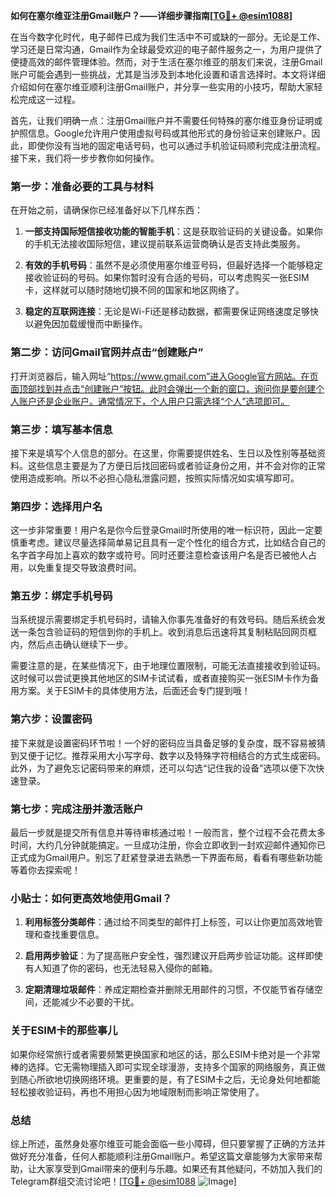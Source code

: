 **如何在塞尔维亚注册Gmail账户？——详细步骤指南[[TG💪+ @esim1088](https://t.me/s/esim1088)]**

在当今数字化时代，电子邮件已成为我们生活中不可或缺的一部分。无论是工作、学习还是日常沟通，Gmail作为全球最受欢迎的电子邮件服务之一，为用户提供了便捷高效的邮件管理体验。然而，对于生活在塞尔维亚的朋友们来说，注册Gmail账户可能会遇到一些挑战，尤其是当涉及到本地化设置和语言选择时。本文将详细介绍如何在塞尔维亚顺利注册Gmail账户，并分享一些实用的小技巧，帮助大家轻松完成这一过程。

首先，让我们明确一点：注册Gmail账户并不需要任何特殊的塞尔维亚身份证明或护照信息。Google允许用户使用虚拟号码或其他形式的身份验证来创建账户。因此，即使你没有当地的固定电话号码，也可以通过手机验证码顺利完成注册流程。接下来，我们将一步步教你如何操作。

### 第一步：准备必要的工具与材料

在开始之前，请确保你已经准备好以下几样东西：

1. **一部支持国际短信接收功能的智能手机**：这是获取验证码的关键设备。如果你的手机无法接收国际短信，建议提前联系运营商确认是否支持此类服务。
   
2. **有效的手机号码**：虽然不是必须使用塞尔维亚号码，但最好选择一个能够稳定接收验证码的号码。如果你暂时没有合适的号码，可以考虑购买一张ESIM卡，这样就可以随时随地切换不同的国家和地区网络了。
   
3. **稳定的互联网连接**：无论是Wi-Fi还是移动数据，都需要保证网络速度足够快以避免因加载缓慢而中断操作。

### 第二步：访问Gmail官网并点击“创建账户”

打开浏览器后，输入网址“https://www.gmail.com”进入Google官方网站。在页面顶部找到并点击“创建账户”按钮。此时会弹出一个新的窗口，询问你是要创建个人账户还是企业账户。通常情况下，个人用户只需选择“个人”选项即可。

### 第三步：填写基本信息

接下来是填写个人信息的部分。在这里，你需要提供姓名、生日以及性别等基础资料。这些信息主要是为了方便日后找回密码或者验证身份之用，并不会对你的正常使用造成影响。所以不必担心隐私泄露问题，按照实际情况如实填写即可。

### 第四步：选择用户名

这一步非常重要！用户名是你今后登录Gmail时所使用的唯一标识符，因此一定要慎重考虑。建议尽量选择简单易记且具有一定个性化的组合方式，比如结合自己的名字首字母加上喜欢的数字或符号。同时还要注意检查该用户名是否已被他人占用，以免重复提交导致浪费时间。

### 第五步：绑定手机号码

当系统提示需要绑定手机号码时，请输入你事先准备好的有效号码。随后系统会发送一条包含验证码的短信到你的手机上。收到消息后迅速将其复制粘贴回网页框内，然后点击确认继续下一步。

需要注意的是，在某些情况下，由于地理位置限制，可能无法直接接收到验证码。这时候可以尝试更换其他地区的SIM卡试试看，或者直接购买一张ESIM卡作为备用方案。关于ESIM卡的具体使用方法，后面还会专门提到哦！

### 第六步：设置密码

接下来就是设置密码环节啦！一个好的密码应当具备足够的复杂度，既不容易被猜到又便于记忆。推荐采用大小写字母、数字以及特殊字符相结合的方式生成密码。此外，为了避免忘记密码带来的麻烦，还可以勾选“记住我的设备”选项以便下次快速登录。

### 第七步：完成注册并激活账户

最后一步就是提交所有信息并等待审核通过啦！一般而言，整个过程不会花费太多时间，大约几分钟就能搞定。一旦成功注册，你会立即收到一封欢迎邮件通知你已正式成为Gmail用户。别忘了赶紧登录进去熟悉一下界面布局，看看有哪些新功能等着你去探索呢！

### 小贴士：如何更高效地使用Gmail？

1. **利用标签分类邮件**：通过给不同类型的邮件打上标签，可以让你更加高效地管理和查找重要信息。
   
2. **启用两步验证**：为了提高账户安全性，强烈建议开启两步验证功能。这样即使有人知道了你的密码，也无法轻易入侵你的邮箱。
   
3. **定期清理垃圾邮件**：养成定期检查并删除无用邮件的习惯，不仅能节省存储空间，还能减少不必要的干扰。

### 关于ESIM卡的那些事儿

如果你经常旅行或者需要频繁更换国家和地区的话，那么ESIM卡绝对是一个非常棒的选择。它无需物理插入即可实现全球漫游，支持多个国家的网络服务，真正做到随心所欲地切换网络环境。更重要的是，有了ESIM卡之后，无论身处何地都能轻松接收验证码，再也不用担心因为地域限制而影响正常使用了。

### 总结

综上所述，虽然身处塞尔维亚可能会面临一些小障碍，但只要掌握了正确的方法并做好充分准备，任何人都能顺利注册Gmail账户。希望这篇文章能够为大家带来帮助，让大家享受到Gmail带来的便利与乐趣。如果还有其他疑问，不妨加入我们的Telegram群组交流讨论吧！[[TG💪+ @esim1088](https://t.me/s/esim1088) ![Image](https://i.postimg.cc/4NQfJmqS/Snipaste-2025-05-13-00-14-12.png)]
